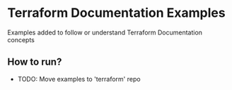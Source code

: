 # Terraform Documentation Examples
Examples added to follow or understand Terraform Documentation concepts

## How to run?
* TODO: Move examples to 'terraform' repo
